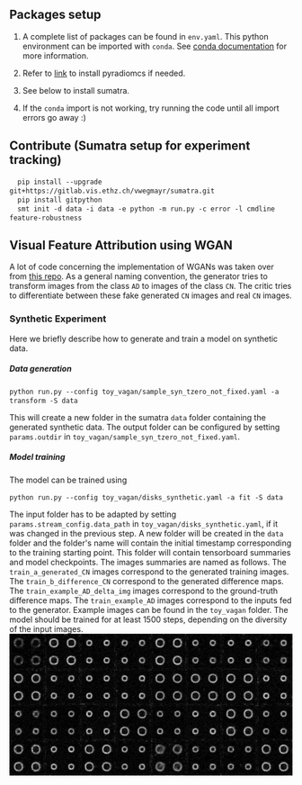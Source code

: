 
## Packages setup

1. A complete list of packages can be found in `env.yaml`. This python environment can be imported with `conda`. See [conda documentation](https://conda.io/docs/user-guide/tasks/manage-environments.html) for more information.

2. Refer to [link](https://pyradiomics.readthedocs.io/en/latest/) to install pyradiomcs if needed.
3. See below to install sumatra.
4. If the `conda` import is not working, try running the code until all import errors go away :)

## Contribute (Sumatra setup for experiment tracking)

```shell
  pip install --upgrade git+https://gitlab.vis.ethz.ch/vwegmayr/sumatra.git
  pip install gitpython
  smt init -d data -i data -e python -m run.py -c error -l cmdline feature-robustness
```

## Visual Feature Attribution using WGAN
A lot of code concerning the implementation of WGANs was taken over from [this repo](https://github.com/baumgach/vagan-code). As a general naming convention, the generator tries to transform images from the class `AD` to images of the class `CN`. The critic tries to differentiate between these fake generated `CN` images and real `CN` images.
### Synthetic Experiment
Here we briefly describe how to generate and train a model on synthetic data.
##### Data generation
```shell
python run.py --config toy_vagan/sample_syn_tzero_not_fixed.yaml -a transform -S data
```
This will create a new folder in the sumatra `data` folder containing the generated synthetic data. The output folder can be configured by setting `params.outdir` in `toy_vagan/sample_syn_tzero_not_fixed.yaml`.

##### Model training
The model can be trained using
```shell
python run.py --config toy_vagan/disks_synthetic.yaml -a fit -S data
```
The input folder has to be adapted by setting `params.stream_config.data_path` in `toy_vagan/disks_synthetic.yaml`, if it was changed in the previous step.
A new folder will be created in the `data` folder and the folder's name will contain the initial timestamp corresponding to the training starting point. This folder will contain tensorboard summaries and model checkpoints. The images summaries are named as follows. The `train_a_generated_CN` images correspond to the generated training images. The `train_b_difference_CN` correspond to the generated difference maps. The `train_example_AD_delta_img` images correspond to the ground-truth difference maps. The `train_example_AD` images correspond to the inputs fed to the generator.
Example images can be found in the `toy_vagan` folder. The model should be trained for at least 1500 steps, depending on the diversity of the input images.
![generated difference maps](toy_vagan/toy_generated.png)


